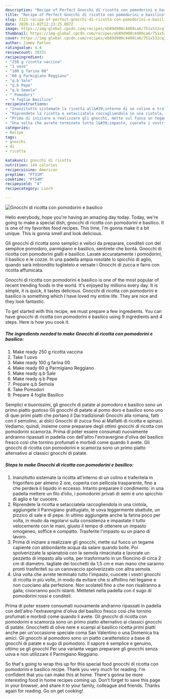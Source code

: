 ```yaml
---
description: "Recipe of Perfect Gnocchi di ricotta con pomodorini e basilico"
title: "Recipe of Perfect Gnocchi di ricotta con pomodorini e basilico"
slug: 2121-recipe-of-perfect-gnocchi-di-ricotta-con-pomodorini-e-basilico
date: 2020-11-02T12:23:25.807Z
image: https://img-global.cpcdn.com/recipes/eb89d900c4409ca6/751x532cq70/gnocchi-di-ricotta-con-pomodorini-e-basilico-recipe-main-photo.jpg
thumbnail: https://img-global.cpcdn.com/recipes/eb89d900c4409ca6/751x532cq70/gnocchi-di-ricotta-con-pomodorini-e-basilico-recipe-main-photo.jpg
cover: https://img-global.cpcdn.com/recipes/eb89d900c4409ca6/751x532cq70/gnocchi-di-ricotta-con-pomodorini-e-basilico-recipe-main-photo.jpg
author: Jimmy Patton
ratingvalue: 4.4
reviewcount: 20331
recipeingredient:
- "250 g ricotta vaccina"
- "1 uovo"
- "100 g farina 00"
- "60 g Parmigiano Reggiano"
- "q.b Sale"
- "q.b Pepe"
- "q.b Semola"
- " Pomodori"
- "4 foglie Basilico"
recipeinstructions:
- "Inanzitutto sistemate la ricotta all&#39;interno di un colino e traferitela in frigorifero per almeno 2 ore, coperta con pellicola trasparente, fino a che perderà il liquido in eccesso. Intanto preparare il condimento: in una padella mettere un filo d’olio, i pomodorini privati di semi è uno spicchio di aglio e far cuocere."
- "Riprendete la ricotta e setacciatela raccogliendola in una ciotola, aggiungete il Parmigiano grattugiato, le uova leggermente sbattute, un pizzico di sale e di pepe. In ultimo aggiungete anche la farina poco per volta, in modo da regolarvi sulla consistenza e impastate il tutto velocemente con le mani, giusto il tempo di ottenere un impasto omogeneo, soffice e compatto. Trasferite l&#39;impasto su un piano di lavoro."
- "Prima di iniziare a realizzare gli gnocchi, mette sul fuoco un tegame capiente con abbondante acqua da salare quando bolle. Poi spolverizzate la spianatoia con la semola rimacinata e lavorate un pezzetto di impasto alla volta, per trasformarlo in un filoncino di circa 2 cm di diametro. tagliate dei tocchetti da 1,5 cm e man mano che saranno pronti trasferiteli su un canovaccio spolverizzato con altra semola."
- "Una volta che avrete terminato tutto l&#39;impasto, cuocete i vostri gnocchi di ricotta in più volte, in modo da evitare che si affollino nel tegame e non cuociano alla perfezione. Non scolateli fino a che non risaliranno a galla; civorranno pochi istanti. Metteteli nella padella con il sugo di pomodorini rossi e conditeli."
categories:
- Recipe
tags:
- gnocchi
- di
- ricotta

katakunci: gnocchi di ricotta 
nutrition: 144 calories
recipecuisine: American
preptime: "PT31M"
cooktime: "PT54M"
recipeyield: "4"
recipecategory: Lunch

---
```



![Gnocchi di ricotta con pomodorini e basilico](https://img-global.cpcdn.com/recipes/eb89d900c4409ca6/751x532cq70/gnocchi-di-ricotta-con-pomodorini-e-basilico-recipe-main-photo.jpg)

Hello everybody, hope you're having an amazing day today. Today, we're going to make a special dish, gnocchi di ricotta con pomodorini e basilico. It is one of my favorites food recipes. This time, I'm gonna make it a bit unique. This is gonna smell and look delicious.

Gli gnocchi di ricotta sono semplici e veloci da preparare, conditeli con del semplice pomodoro, parmigiano e basilico, sentirete che bontà. Gnocchi di ricotta con pomodorini gialli e basilico. Lavate accuratamente i pomodorini, il basilico e le cozze. In una padella ampia rosolate lo spicchio di aglio, quando sarà imbiondito toglietelo e versate i Gnocchi di zucca e farro con ricotta affumicata.

Gnocchi di ricotta con pomodorini e basilico is one of the most popular of recent trending foods in the world. It's enjoyed by millions every day. It is simple, it is quick, it tastes delicious. Gnocchi di ricotta con pomodorini e basilico is something which I have loved my entire life. They are nice and they look fantastic.


To get started with this recipe, we must prepare a few ingredients. You can have gnocchi di ricotta con pomodorini e basilico using 9 ingredients and 4 steps. Here is how you cook it.

<!--inarticleads1-->

##### The ingredients needed to make Gnocchi di ricotta con pomodorini e basilico:

1. Make ready 250 g ricotta vaccina
1. Take 1 uovo
1. Make ready 100 g farina 00
1. Make ready 60 g Parmigiano Reggiano
1. Make ready q.b Sale
1. Make ready q.b Pepe
1. Prepare q.b Semola
1. Take  Pomodori
1. Prepare 4 foglie Basilico


Semplici e buonissimi, gli gnocchi di patate al pomodoro e basilico sono un primo piatto gustoso Gli gnocchi di patate al pomo doro e basilico sono uno di quei primi piatti che portano il Dai tradizionali Gnocchi alla romana, fatti con il semolino, ai dolci Gnocchi di zucca fino ai Malfatti di ricotta e spinaci. Vediamo, quindi, insieme come preparare degli ottimi gnocchi di ricotta con pomodorini scamorza. Prima di poter essere consumati nuovamente andranno ripassati in padella con dell&#39;altro l&#39;extravergine d&#39;oliva del basilico fresco così che tornino profumati e morbidi come quando li avete. Gli gnocchi di ricotta con pomodorini e scamorza sono un primo piatto alternativo ai classici gnocchi di patate. 

<!--inarticleads2-->

##### Steps to make Gnocchi di ricotta con pomodorini e basilico:

1. Inanzitutto sistemate la ricotta all&#39;interno di un colino e traferitela in frigorifero per almeno 2 ore, coperta con pellicola trasparente, fino a che perderà il liquido in eccesso. Intanto preparare il condimento: in una padella mettere un filo d’olio, i pomodorini privati di semi è uno spicchio di aglio e far cuocere.
1. Riprendete la ricotta e setacciatela raccogliendola in una ciotola, aggiungete il Parmigiano grattugiato, le uova leggermente sbattute, un pizzico di sale e di pepe. In ultimo aggiungete anche la farina poco per volta, in modo da regolarvi sulla consistenza e impastate il tutto velocemente con le mani, giusto il tempo di ottenere un impasto omogeneo, soffice e compatto. Trasferite l&#39;impasto su un piano di lavoro.
1. Prima di iniziare a realizzare gli gnocchi, mette sul fuoco un tegame capiente con abbondante acqua da salare quando bolle. Poi spolverizzate la spianatoia con la semola rimacinata e lavorate un pezzetto di impasto alla volta, per trasformarlo in un filoncino di circa 2 cm di diametro. tagliate dei tocchetti da 1,5 cm e man mano che saranno pronti trasferiteli su un canovaccio spolverizzato con altra semola.
1. Una volta che avrete terminato tutto l&#39;impasto, cuocete i vostri gnocchi di ricotta in più volte, in modo da evitare che si affollino nel tegame e non cuociano alla perfezione. Non scolateli fino a che non risaliranno a galla; civorranno pochi istanti. Metteteli nella padella con il sugo di pomodorini rossi e conditeli.


Prima di poter essere consumati nuovamente andranno ripassati in padella con dell&#39;altro l&#39;extravergine d&#39;oliva del basilico fresco così che tornino profumati e morbidi come quando li avete. Gli gnocchi di ricotta con pomodorini e scamorza sono un primo piatto alternativo ai classici gnocchi di patate. Gnocchetti di olive nere e scampi al basilico ricetta primi piatti anche per un&#39;occasione speciale coma San Valentino o una Domenica tra amici. Gli gnocchi al pomodoro sono un piatto caratteristico a base di gnocchi di patate e sugo di pomodoro. Il sapore è semplice e genuino, ottimo se gli gnocchi Per una variante vegan preparare gli gnocchi senza uova e non utilizzare il Parmigiano Reggiano. 

So that's going to wrap this up for this special food gnocchi di ricotta con pomodorini e basilico recipe. Thank you very much for reading. I'm confident that you can make this at home. There's gonna be more interesting food in home recipes coming up. Don't forget to save this page in your browser, and share it to your family, colleague and friends. Thanks again for reading. Go on get cooking!
